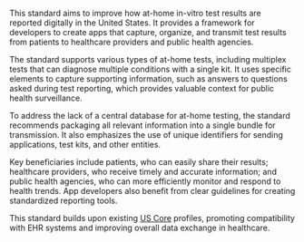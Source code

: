 This standard aims to improve how at-home in-vitro test results are reported digitally in the United States. It provides a framework for developers to create apps that capture, organize, and transmit test results from patients to healthcare providers and public health agencies.

The standard supports various types of at-home tests, including multiplex tests that can diagnose multiple conditions with a single kit. It uses specific elements to capture supporting information, such as answers to questions asked during test reporting, which provides valuable context for public health surveillance.

To address the lack of a central database for at-home testing, the standard recommends packaging all relevant information into a single bundle for transmission. It also emphasizes the use of unique identifiers for sending applications, test kits, and other entities.

Key beneficiaries include patients, who can easily share their results; healthcare providers, who receive timely and accurate information; and public health agencies, who can more efficiently monitor and respond to health trends. App developers also benefit from clear guidelines for creating standardized reporting tools.

This standard builds upon existing [US Core](https://build.fhir.org/ig/HL7/US-Core) profiles, promoting compatibility with EHR systems and improving overall data exchange in healthcare.